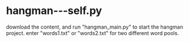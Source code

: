 # hangman---self.py
download the content, and run "hangman_main.py" to start the hangman project.
enter "words1.txt" or "words2.txt" for two different word pools.
